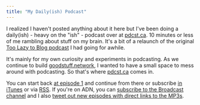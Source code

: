 ```yaml
---
title: "My Daily(ish) Podcast"
---
```

<p>I realized I haven't posted anything about it here but I've been doing a daily(ish) - heavy on the "ish" - podcast over at <a href="https://www.pdcst.ca/">pdcst.ca</a>. 10 minutes or less of me rambling about stuff on my brain. It's a bit of a relaunch of the original <a href="https://www.ssktn.com/category/tltb/">Too Lazy to Blog podcast</a> I had going for awhile.</p>
<p>It's mainly for my own curiosity and experiments in podcasting. As we continue to build <a href="https://goodstuff.network">goodstuff.network</a>, I wanted to have a small space to mess around with podcasting. So that's where <a href="https://www.pdcst.ca">pdcst.ca</a> comes in.</p>
<p>You can start back <a href="https://www.pdcst.ca/1/">at episode 1</a> and continue from there or subscribe <a href="https://itunes.apple.com/ca/podcast/pdcst/id815675012">in iTunes</a> or via <a href="https://www.pdcst.ca/feed/podcast/">RSS</a>. If you're on ADN, you can <a href="https://alpha.app.net/intent/subscribe/?channel_id=45359">subscribe to the Broadcast channel</a> and I also <a href="https://twitter.com/iChris">tweet out new episodes with direct links to the MP3s</a>.</p>
